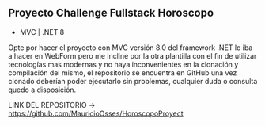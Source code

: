 ﻿## Proyecto Challenge Fullstack Horoscopo

- MVC | .NET 8

Opte por hacer el proyecto con MVC versión 8.0 del framework .NET lo iba a hacer en WebForm
pero me incline por la otra plantilla con el fin de utilizar tecnologías mas modernas y no haya
inconvenientes en la clonación y compilación del mismo, el repositorio se encuentra en GitHub
una vez clonado deberían poder ejecutarlo sin problemas, cualquier duda o consulta quedo a disposición.

LINK DEL REPOSITORIO -> https://github.com/MauricioOsses/HoroscopoProyect